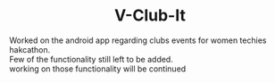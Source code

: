 <h1 align="center" > V-Club-It </h1>

Worked on the android app regarding clubs events for women techies hakcathon.
<br>
Few of the functionality still left to be added.
<br>
working on those functionality will be continued
